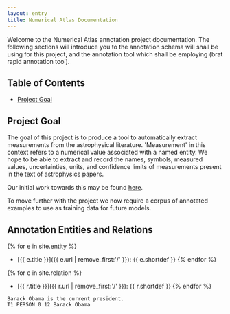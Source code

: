 ```yaml
---
layout: entry
title: Numerical Atlas Documentation
---
```


Welcome to the Numerical Atlas annotation project documentation. The following sections will introduce you to the annotation schema will shall be using for this project, and the annotation tool which shall be employing (brat rapid annotation tool).

## Table of Contents

* [Project Goal](#project-goal)

## Project Goal

The goal of this project is to produce a tool to automatically extract measurements from the astrophysical literature. 'Measurement' in this context refers to a numerical value associated with a named entity. We hope to be able to extract and record the names, symbols, measured values, uncertainties, units, and confidence limits of measurements present in the text of astrophysics papers.

Our initial work towards this may be found [here](https://arxiv.org/abs/1902.00027).

To move further with the project we now require a corpus of annotated examples to use as training data for future models. 



## Annotation Entities and Relations

{% for e in site.entity %}
* [{{ e.title  }}]({{ e.url | remove_first:'/'  }}): {{ e.shortdef  }}
{% endfor %}

{% for e in site.relation %}
* [{{ r.title  }}]({{ r.url | remove_first:'/'  }}): {{ r.shortdef  }}
{% endfor %}




~~~ ann
Barack Obama is the current president.
T1 PERSON 0 12 Barack Obama
~~~
